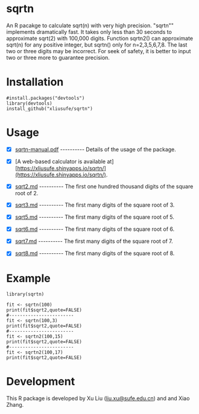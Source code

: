 # sqrtn
An R pacakge to calculate sqrt(n) with very high precision. "sqrtn"" implements dramatically fast. It takes only less than 30 seconds to approximate sqrt(2) with 100,000 digits. Function sqrtn2() can approximate sqrt(n) for any positive integer, but sqrtn() only for n=2,3,5,6,7,8. The last two or three digits may be incorrect. For seek of safety, it is better to input two or three more to guarantee precision.

# Installation

    #install.packages("devtools")
    library(devtools)
    install_github("xliusufe/sqrtn")

# Usage

   - [x] [sqrtn-manual.pdf](https://github.com/xliusufe/sqrtn/blob/master/inst/sqrtn-manual.pdf) ---------- Details of the usage of the package.
   
   - [x] [A web-based calculator is available at] [https://xliusufe.shinyapps.io/sqrtn/](https://xliusufe.shinyapps.io/sqrtn/).   
   
   - [x] [sqrt2.md](https://github.com/xliusufe/sqrtn/blob/master/inst/sqrt2.md) ---------- The first one hundred thousand digits of the square root of 2.
   
   - [x] [sqrt3.md](https://github.com/xliusufe/sqrtn/blob/master/inst/sqrt3.md) ---------- The first many digits of the square root of 3.
      
   - [x] [sqrt5.md](https://github.com/xliusufe/sqrtn/blob/master/inst/sqrt5.md) ---------- The first many digits of the square root of 5.
 
   - [x] [sqrt6.md](https://github.com/xliusufe/sqrtn/blob/master/inst/sqrt6.md) ---------- The first many digits of the square root of 6.
   
   - [x] [sqrt7.md](https://github.com/xliusufe/sqrtn/blob/master/inst/sqrt7.md) ---------- The first many digits of the square root of 7.
   
   - [x] [sqrt8.md](https://github.com/xliusufe/sqrtn/blob/master/inst/sqrt8.md) ---------- The first many digits of the square root of 8.
   
# Example
    library(sqrtn)

    fit <- sqrtn(100)
    print(fit$sqrt2,quote=FALSE)
    #------------------------
    fit <- sqrtn(100,3)
    print(fit$sqrt2,quote=FALSE)
    #------------------------
    fit <- sqrtn2(100,15)
    print(fit$sqrt2,quote=FALSE)    
    #------------------------
    fit <- sqrtn2(100,17)
    print(fit$sqrt2,quote=FALSE)     

# Development
This R package is developed by Xu Liu (liu.xu@sufe.edu.cn) and and Xiao Zhang.
